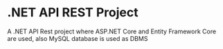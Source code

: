 # .NET API REST Project

A .NET API Rest project where ASP.NET Core and Entity Framework Core are used, also MySQL database is used as DBMS